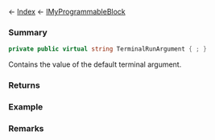 ← [Index](Api-Index) ← [IMyProgrammableBlock](Sandbox.ModAPI.Ingame.IMyProgrammableBlock)

### Summary

```csharp
private public virtual string TerminalRunArgument { ; }
```

Contains the value of the default terminal argument.

### Returns

### Example

### Remarks

